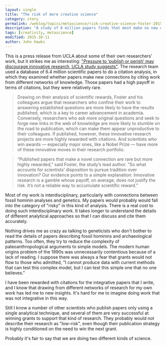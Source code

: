 ```yaml
---
layout: single
title: "The risk of more creative science"
category: story
permalink: /weblog/topics/metascience/risk-creative-science-foster-2015.html
description: "A study of 6 million papers finds that most make no new citation links outside of their narrow field of inquiry."
tags: [creativity, metascience]
modified: 2015-10-11
author: John Hawks
---
```



This is a press release from UCLA about some of their own researchers' work, but it strikes me as interesting: <a href="http://newsroom.ucla.edu/releases/pressure-to-publish-or-perish-may-discourage-innovative-research-ucla-study-suggests">"Pressure to ‘publish or perish’ may discourage innovative research, UCLA study suggests"</a>. The research team used a database of 6.4 million scientific papers to do a citation analysis, in which they examined whether papers make new connections by citing work from different networks of knowledge. Those papers had a high payoff in terms of citations, but they were relatively rare. 


<blockquote>Drawing on their analysis of scientific rewards, Foster and his colleagues argue that researchers who confine their work to answering established questions are more likely to have the results published, which is a key to career advancement in academia. Conversely, researchers who ask more original questions and seek to forge new links in the web of knowledge are more likely to stumble on the road to publication, which can make them appear unproductive to their colleagues. If published, however, these innovative research projects are more highly rewarded with citations. And scientists who win awards — especially major ones, like a Nobel Prize — have more of these innovative moves in their research portfolio.</blockquote>

<blockquote>“Published papers that make a novel connection are rare but more highly rewarded,” said Foster, the study’s lead author. “So what accounts for scientists’ disposition to pursue tradition over innovation? Our evidence points to a simple explanation: Innovative research is a gamble whose payoff, on average, does not justify the risk. It’s not a reliable way to accumulate scientific reward.”</blockquote>

Most of my work is interdisciplinary, particularly with connections between fossil hominin analyses and genetics. My papers would probably would fall into the category of "risky" in this kind of analysis. There is a real cost to doing such interdisciplinary work. It takes longer to understand the details of different analytical approaches so that I can discuss and cite them accurately. 

Nothing drives me as crazy as talking to geneticists who don't bother to read the details of papers describing fossil hominins and archaeological patterns. Too often, they try to reduce the complexity of paleoanthropological arguments to simple models. The modern human origins problem of the 1990s was unnecessarily contentious because of a lack of reading. I suppose there was always a fear that grants would not flow to those who admitted, "I cannot produce data with current methods that can test this complex model, but I can test this simple one that no one believes." 

I have been rewarded with citations for the integrative papers that I write, and I know that drawing from different networks of research for my own work has led me to new insights. It's hard for me to imagine doing work that was not integrative in this way. 

Still I know a number of other scientists who publish papers only using a single analytical technique, and several of them are very successful at winning grants to support that kind of research. They probably would not describe their research as "low-risk", even though their publication strategy is highly conditioned on the need to win the next grant.

Probably it's fair to say that we are doing two different kinds of science. 
 
